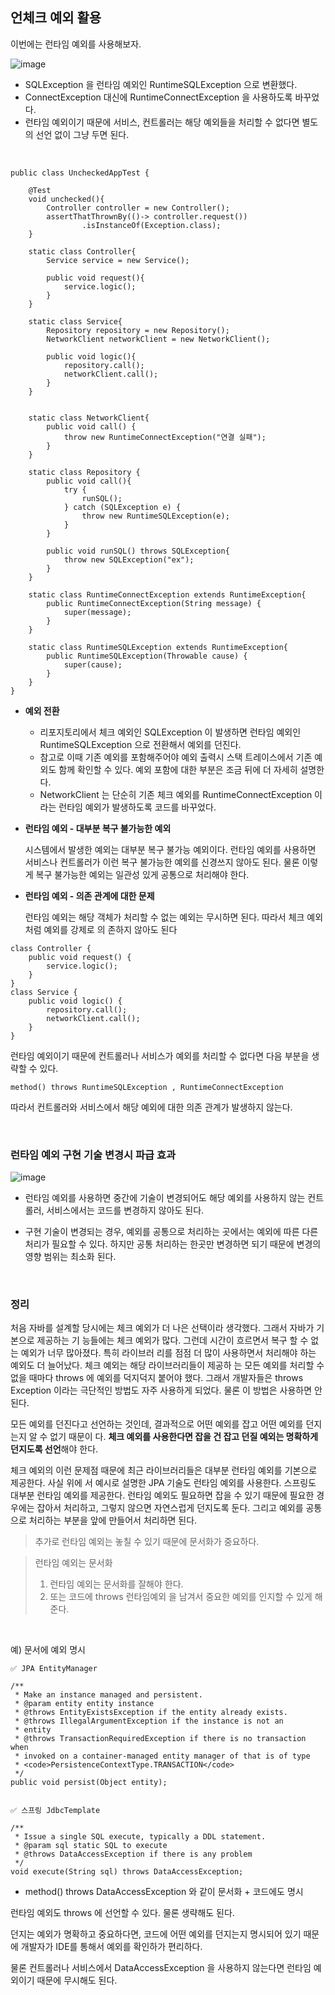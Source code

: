 ## 언체크 예외 활용

이번에는 런타임 예외를 사용해보자.


![image](https://github.com/zeunxx/Inflearn-Spring-RoadMap/assets/81572478/236e34ea-5ebd-4671-ae6a-59d4f5fd84bf)

- SQLException 을 런타임 예외인 RuntimeSQLException 으로 변환했다.
- ConnectException 대신에 RuntimeConnectException 을 사용하도록 바꾸었다.
- 런타임 예외이기 때문에 서비스, 컨트롤러는 해당 예외들을 처리할 수 없다면 별도의 선언 없이 그냥 두면 된다.


<br>

```
public class UncheckedAppTest {

    @Test
    void unchecked(){
        Controller controller = new Controller();
        assertThatThrownBy(()-> controller.request())
                .isInstanceOf(Exception.class);
    }

    static class Controller{
        Service service = new Service();

        public void request(){
            service.logic();
        }
    }

    static class Service{
        Repository repository = new Repository();
        NetworkClient networkClient = new NetworkClient();

        public void logic(){
            repository.call();
            networkClient.call();
        }
    }


    static class NetworkClient{
        public void call() {
            throw new RuntimeConnectException("연결 실패");
        }
    }

    static class Repository {
        public void call(){
            try {
                runSQL();
            } catch (SQLException e) {
                throw new RuntimeSQLException(e);
            }
        }

        public void runSQL() throws SQLException{
            throw new SQLException("ex");
        }
    }

    static class RuntimeConnectException extends RuntimeException{
        public RuntimeConnectException(String message) {
            super(message);
        }
    }

    static class RuntimeSQLException extends RuntimeException{
        public RuntimeSQLException(Throwable cause) {
            super(cause);
        }
    }
}

```

- **예외 전환**
    - 리포지토리에서 체크 예외인 SQLException 이 발생하면 런타임 예외인 RuntimeSQLException 으로 전환해서 예외를 던진다.
    - 참고로 이때 기존 예외를 포함해주어야 예외 출력시 스택 트레이스에서 기존 예외도 함께 확인할 수 있다. 예외 포함에 대한 부분은 조금 뒤에 더 자세히 설명한다.
    - NetworkClient 는 단순히 기존 체크 예외를 RuntimeConnectException 이라는 런타임 예외가 발생하도록 코드를 바꾸었다.


- **런타임 예외 - 대부분 복구 불가능한 예외**

    시스템에서 발생한 예외는 대부분 복구 불가능 예외이다. 런타임 예외를 사용하면 서비스나 컨트롤러가 이런 복구 불가능한 예외를 신경쓰지 않아도 된다. 물론 이렇게 복구 불가능한 예외는 일관성 있게 공통으로 처리해야 한다.


- **런타임 예외 - 의존 관계에 대한 문제**

    런타임 예외는 해당 객체가 처리할 수 없는 예외는 무시하면 된다. 따라서 체크 예외 처럼 예외를 강제로 의
    존하지 않아도 된다


```
class Controller {
    public void request() {
        service.logic();
    }
}
class Service {
    public void logic() {
        repository.call();
        networkClient.call();
    }
}
```

런타임 예외이기 때문에 컨트롤러나 서비스가 예외를 처리할 수 없다면 다음 부분을 생략할 수 있다.

`method() throws RuntimeSQLException , RuntimeConnectException`

따라서 컨트롤러와 서비스에서 해당 예외에 대한 의존 관계가 발생하지 않는다.

<br>

### 런타임 예외 구현 기술 변경시 파급 효과

![image](https://github.com/zeunxx/Inflearn-Spring-RoadMap/assets/81572478/350c0fe9-74d2-4ecb-9c76-435be39f9ee4)

- 런타임 예외를 사용하면 중간에 기술이 변경되어도 해당 예외를 사용하지 않는 컨트롤러, 서비스에서는 코드를 변경하지 않아도 된다.

- 구현 기술이 변경되는 경우, 예외를 공통으로 처리하는 곳에서는 예외에 따른 다른 처리가 필요할 수 있다. 하지만 공통 처리하는 한곳만 변경하면 되기 때문에 변경의 영향 범위는 최소화 된다.

<br>

### 정리 

처음 자바를 설계할 당시에는 체크 예외가 더 나은 선택이라 생각했다. 그래서 자바가 기본으로 제공하는 기
능들에는 체크 예외가 많다. 그런데 시간이 흐르면서 복구 할 수 없는 예외가 너무 많아졌다. 특히 라이브러
리를 점점 더 많이 사용하면서 처리해야 하는 예외도 더 늘어났다. 체크 예외는 해당 라이브러리들이 제공하
는 모든 예외를 처리할 수 없을 때마다 throws 에 예외를 덕지덕지 붙어야 했다. 그래서 개발자들은
throws Exception 이라는 극단적인 방법도 자주 사용하게 되었다. 물론 이 방법은 사용하면 안된다.


모든 예외를 던진다고 선언하는 것인데, 결과적으로 어떤 예외를 잡고 어떤 예외를 던지는지 알 수 없기 때문이
다. **체크 예외를 사용한다면 잡을 건 잡고 던질 예외는 명확하게 던지도록 선언**해야 한다.


체크 예외의 이런 문제점 때문에 최근 라이브러리들은 대부분 런타임 예외를 기본으로 제공한다. 사실 위에
서 예시로 설명한 JPA 기술도 런타임 예외를 사용한다. 스프링도 대부분 런타임 예외를 제공한다.
런타임 예외도 필요하면 잡을 수 있기 때문에 필요한 경우에는 잡아서 처리하고, 그렇지 않으면 자연스럽게
던지도록 둔다. 그리고 예외를 공통으로 처리하는 부분을 앞에 만들어서 처리하면 된다.


> 추가로 런타임 예외는 놓칠 수 있기 때문에 문서화가 중요하다.

> 런타임 예외는 문서화
>
> 1. 런타임 예외는 문서화를 잘해야 한다.
> 2. 또는 코드에 throws 런타임예외 을 남겨서 중요한 예외를 인지할 수 있게 해준다.

<br>

예) 문서에 예외 명시
```
✅ JPA EntityManager

/**
 * Make an instance managed and persistent.
 * @param entity entity instance
 * @throws EntityExistsException if the entity already exists.
 * @throws IllegalArgumentException if the instance is not an
 * entity
 * @throws TransactionRequiredException if there is no transaction when
 * invoked on a container-managed entity manager of that is of type 
 * <code>PersistenceContextType.TRANSACTION</code>
 */
public void persist(Object entity);


✅ 스프링 JdbcTemplate

/**
 * Issue a single SQL execute, typically a DDL statement.
 * @param sql static SQL to execute
 * @throws DataAccessException if there is any problem
 */
void execute(String sql) throws DataAccessException;

```
- method() throws DataAccessException 와 같이 문서화 + 코드에도 명시

런타임 예외도 throws 에 선언할 수 있다. 물론 생략해도 된다.

던지는 예외가 명확하고 중요하다면, 코드에 어떤 예외를 던지는지 명시되어 있기 때문에 개발자가 IDE를 통해서 예외를 확인하가 편리하다.

물론 컨트롤러나 서비스에서 DataAccessException 을 사용하지 않는다면 런타임 예외이기 때문에 무시해도 된다.
